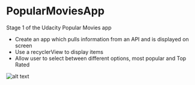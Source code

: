 # PopularMoviesApp
Stage 1 of the Udacity Popular Movies app

* Create an app which pulls information from an API and is displayed on screen
* Use a recyclerView to display items 
* Allow user to select between different options, most popular and Top Rated

![alt text](https://i.imgur.com/AQu2iT8.png "Popular movies App")
